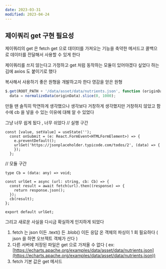 ```yaml
---
date: 2023-03-31
modified: 2023-04-24
---
```


## 제이쿼리 get 구현 필요성

제이쿼리의 get 은 fetch get 으로 데이터를 가져오는 기능을 축약한 메서드고 콜백으로 데이터를 전달해서 사용할 수 있게 한다

제이쿼리를 쓰지 않는다고 가정하고
get 처럼 동작하는 모듈이 있어야겠다 싶었다
하는 김에 axios 도 붙이기로 했다

복사해서 사용하기 좋은 원형을 개발하고자 한다
영감을 얻은 원형

```js
$.get(ROOT_PATH + '/data/asset/data/nutrients.json', function (originData) {
  data = normalizeData(originData).slice(0, 1000);
```

만들 땐 솔직히 막연하게 생각했으나
생각보다 거창하게 생각했지만 거창하지 않았고 함수에 cb 을 넣을 수 있는 이유에 대해 알 수 있었다

그냥 너무 쉽게 됬다 , 너무 쉬었다
// 실행 구간

```tsx
const [value, setValue] = useState('');
  const onSubmit = (e: React.FormEvent<HTMLFormElement>) => {
    e.preventDefault();
    urlGet('https://jsonplaceholder.typicode.com/todos/2', (data) => {
    });
  };
```

// 모듈 구간

```tsx
type Cb = (data: any) => void;

const urlGet = async (url: string, cb: Cb) => {
  const result = await fetch(url).then((response) => {
    return response.json();
  });
  cb(result);
};

export default urlGet;
```

그리고 새로운 사실을 다시금 확실하게 인지하게 되었다

1. fetch 는 json 이든 .text() 든 .blob() 이든 응답 온 객체의 파싱이 1 회 필요하다 ( json 을 하면 오브젝트 객체가 산다 )
2. 다른 서버에 저장된 파일은 get 으로 가져올 수 없다 ( ex: [https://echarts.apache.org/examples/data/asset/data/nutrients.json](https://echarts.apache.org/examples/data/asset/data/nutrients.json))
3. fetch 기본 값은 get 메서드
